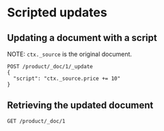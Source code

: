 # Scripted updates

## Updating a document with a script

NOTE: ```ctx._source``` is the original document.



```
POST /product/_doc/1/_update
{
  "script": "ctx._source.price += 10"
}
```

## Retrieving the updated document

```
GET /product/_doc/1
```